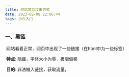 ```yaml
---
title: 网站常见攻击方式
date: 2023-02-08 22:06:44
tags: 小白入门
---
```


<!-- more -->

###  一、黑链

​		网站看着正常，网页中出现了一些链接（在html中为一些标签）

​		**特点**:  隐藏，字体大小为零，极限偏移

​		**目的**:  非法植入链接，获取流量，

